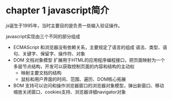 
# chapter 1 javascript简介

*js*诞生于1995年，当时主要目的是负责一些输入验证操作。

javascript实现由三个不同的部分组成
- ECMAScript 和浏览器没有依赖关系，主要规定了语言的组成 语法、类型、语句、关键字、保留字、操作符、对象
- DOM 文档对象模型 扩展用于HTML的应用程序编程接口，把页面映射为一个多层节点结构，开发可以获取控制页面的内容和结构的主动权
    - 映射主要文档的结构
    - 鼠标和用户界面的时间、范围、遍历、DOM核心拓展
- BOM 支持可以访问和操作浏览器窗口的浏览器对象模型，弹出新窗口、移动缩放关闭窗口、cookies支持、浏览器详细navigator对象